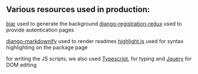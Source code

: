 ## Various resources used in production:

[bjar](https://bgjar.com/) used to generate the background
[django-registration-redux](https://pypi.org/project/django-registration-redux/) used to provide autentication pages

[django-markdownify](https://pypi.org/project/django-markdownify/) used to render readmes
[highlight.js](https://highlightjs.org/) used for syntax highlighting on the package page

for writing the JS scripts, we also used 
[Typescript](https://www.typescriptlang.org/), for typing and
[Jquery](https://jquery.com/) for DOM editing